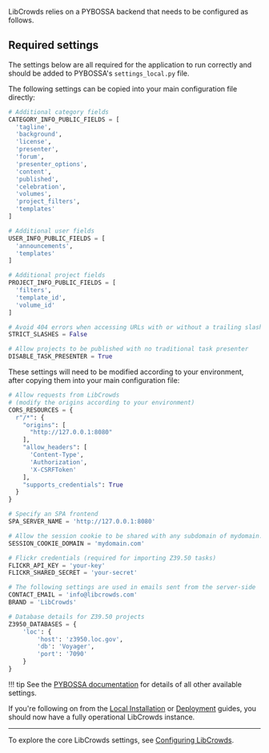 LibCrowds relies on a PYBOSSA backend that needs to be configured as follows.

## Required settings

The settings below are all required for the application to run correctly and
should be added to PYBOSSA's `settings_local.py` file.

The following settings can be copied into your main configuration file
directly:

```python
# Additional category fields
CATEGORY_INFO_PUBLIC_FIELDS = [
  'tagline',
  'background',
  'license',
  'presenter',
  'forum',
  'presenter_options',
  'content',
  'published',
  'celebration',
  'volumes',
  'project_filters',
  'templates'
]

# Additional user fields
USER_INFO_PUBLIC_FIELDS = [
  'announcements',
  'templates'
]

# Additional project fields
PROJECT_INFO_PUBLIC_FIELDS = [
  'filters',
  'template_id',
  'volume_id'
]

# Avoid 404 errors when accessing URLs with or without a trailing slash
STRICT_SLASHES = False

# Allow projects to be published with no traditional task presenter
DISABLE_TASK_PRESENTER = True
```

These settings will need to be modified according to your environment, after
copying them into your main configuration file:

```python
# Allow requests from LibCrowds
# (modify the origins according to your environment)
CORS_RESOURCES = {
  r"/*": {
    "origins": [
      "http://127.0.0.1:8080"
    ],
    "allow_headers": [
      'Content-Type',
      'Authorization',
      'X-CSRFToken'
    ],
    "supports_credentials": True
  }
}

# Specify an SPA frontend
SPA_SERVER_NAME = 'http://127.0.0.1:8080'

# Allow the session cookie to be shared with any subdomain of mydomain.com
SESSION_COOKIE_DOMAIN = 'mydomain.com'

# Flickr credentials (required for importing Z39.50 tasks)
FLICKR_API_KEY = 'your-key'
FLICKR_SHARED_SECRET = 'your-secret'

# The following settings are used in emails sent from the server-side
CONTACT_EMAIL = 'info@libcrowds.com'
BRAND = 'LibCrowds'

# Database details for Z39.50 projects
Z3950_DATABASES = {
    'loc': {
        'host': 'z3950.loc.gov',
        'db': 'Voyager',
        'port': '7090'
    }
}
```

!!! tip
    See the [PYBOSSA documentation](http://docs.pybossa.com) for details of all
    other available settings.

If you're following on from the [Local Installation](/setup/introduction.md)
or [Deployment](/setup/deployment.md) guides,
you should now have a fully operational LibCrowds instance.

---

To explore the core LibCrowds settings, see
[Configuring LibCrowds](/setup/configuring-libcrowds.md).
